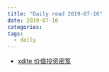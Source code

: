 ```yaml
---
title: "Daily read 2019-07-10"
date: 2019-07-10
categories:
tags:
  - daily
---
```


- [xdite 价值投资密笈](https://github.com/xdite/value-investing-newbie)
